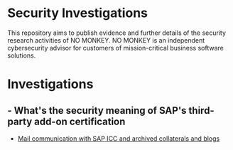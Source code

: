 # Security Investigations

This repository aims to publish evidence and further details of the security research activities of NO MONKEY. NO MONKEY is an independent cybersecurity advisor for customers of mission-critical business software solutions.

# Investigations

## - What's the security meaning of SAP's third-party add-on certification
- [Mail communication with SAP ICC and archived collaterals and blogs](https://github.com/NO-MONKEY/SecurityInvestigations/tree/main/SAPICC_3rdPartyCert)
